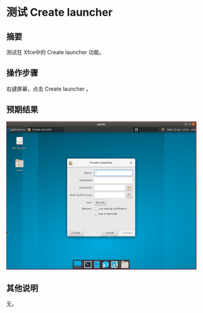 # 测试 Create launcher

## 摘要

测试在 Xfce中的 Create launcher 功能。

## 操作步骤

右键屏幕，点击 Create launcher 。

## 预期结果

![createlaunch-1](./img/createlaunch-1.png)

## 其他说明

无。
